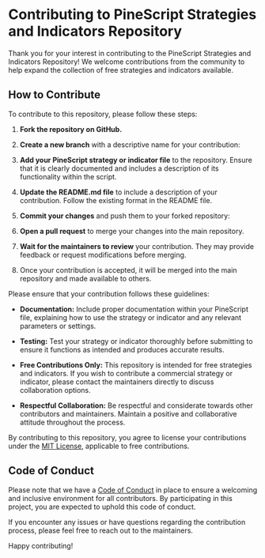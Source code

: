 # Contributing to PineScript Strategies and Indicators Repository

Thank you for your interest in contributing to the PineScript Strategies and Indicators Repository! We welcome contributions from the community to help expand the collection of free strategies and indicators available.

## How to Contribute

To contribute to this repository, please follow these steps:

1. **Fork the repository on GitHub.**

2. **Create a new branch** with a descriptive name for your contribution:

3. **Add your PineScript strategy or indicator file** to the repository. Ensure that it is clearly documented and includes a description of its functionality within the script.

4. **Update the README.md file** to include a description of your contribution. Follow the existing format in the README file.

5. **Commit your changes** and push them to your forked repository:

6. **Open a pull request** to merge your changes into the main repository.

7. **Wait for the maintainers to review** your contribution. They may provide feedback or request modifications before merging.

8. Once your contribution is accepted, it will be merged into the main repository and made available to others.

Please ensure that your contribution follows these guidelines:

- **Documentation:** Include proper documentation within your PineScript file, explaining how to use the strategy or indicator and any relevant parameters or settings.

- **Testing:** Test your strategy or indicator thoroughly before submitting to ensure it functions as intended and produces accurate results.

- **Free Contributions Only:** This repository is intended for free strategies and indicators. If you wish to contribute a commercial strategy or indicator, please contact the maintainers directly to discuss collaboration options.

- **Respectful Collaboration:** Be respectful and considerate towards other contributors and maintainers. Maintain a positive and collaborative attitude throughout the process.

By contributing to this repository, you agree to license your contributions under the [MIT License](LICENSE), applicable to free contributions.

## Code of Conduct

Please note that we have a [Code of Conduct](CODE_OF_CONDUCT.md) in place to ensure a welcoming and inclusive environment for all contributors. By participating in this project, you are expected to uphold this code of conduct.

If you encounter any issues or have questions regarding the contribution process, please feel free to reach out to the maintainers.

Happy contributing!

